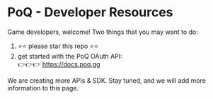 # PoQ - Developer Resources

Game developers, welcome! Two things that you may want to do:

1) ⭐⭐ please star this repo ⭐⭐
2) get started with the PoQ OAuth API:\
👉👉👉 https://docs.poq.gg

We are creating more APIs & SDK. Stay tuned, and we will add more information to this page.
